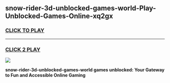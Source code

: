 
## snow-rider-3d-unblocked-games-world-Play-Unblocked-Games-Online-xq2gx
<h3>
<a href="https://premium76.site?title=snow-rider-3d-unblocked-games-world&ref=24A">CLICK TO PLAY</a></h3>
<hr>

<h3>
<a href="https://premium76.site?title=snow-rider-3d-unblocked-games-world&ref=24A">CLICK 2 PLAY</a>
  
</h3>

<a href="https://premium76.site?title=snow-rider-3d-unblocked-games-world&ref=24A"><img src="https://clearcache.store/games.png"></a>


**snow-rider-3d-unblocked-games-world games unblocked: Your Gateway to Fun and Accessible Online Gaming**
